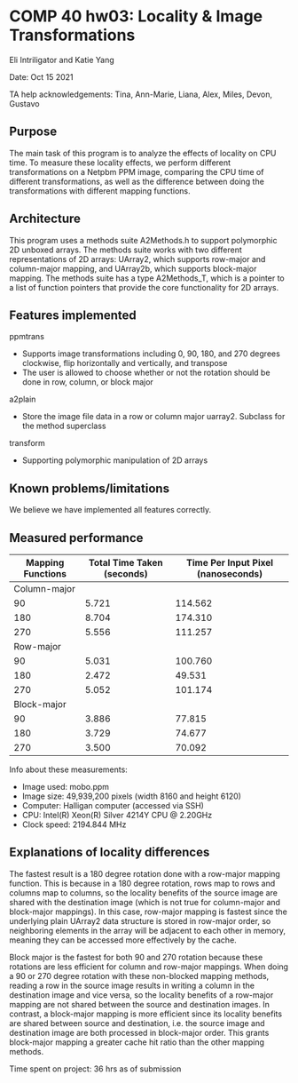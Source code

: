 # COMP 40 hw03: Locality & Image Transformations
Eli Intriligator and Katie Yang

Date: Oct 15 2021

TA help acknowledgements:
    Tina, Ann-Marie, Liana, Alex, Miles, Devon, Gustavo

## Purpose
The main task of this program is to analyze the effects of
locality on CPU time. To measure these locality effects,
we perform different transformations on a Netpbm PPM image,
comparing the CPU time of different transformations, as well
as the difference between doing the transformations with
different mapping functions.

## Architecture
This program uses a methods suite A2Methods.h to support
polymorphic 2D unboxed arrays. The methods suite works with
two different representations of 2D arrays: UArray2, which
supports row-major and column-major mapping, and UArray2b,
which supports block-major mapping. The methods suite has a
type A2Methods_T, which is a pointer to a list of function
pointers that provide the core functionality for 2D arrays.
    
## Features implemented
ppmtrans
- Supports image transformations including 0, 90, 180, and 
   270 degrees clockwise, flip horizontally and vertically,
   and transpose
- The user is allowed to choose whether or not the rotation
   should be done in row, column, or block major

a2plain
- Store the image file data in a row or column
   major uarray2. Subclass for the method superclass

transform
- Supporting polymorphic manipulation of 2D arrays

## Known problems/limitations
We believe we have implemented all features correctly.

## Measured performance

| Mapping Functions | Total Time Taken (seconds) | Time Per Input Pixel (nanoseconds) |
|-------------------|----------------------------|------------------------------------|
| Column-major      |                            |                                    |
| 90                | 5.721                      | 114.562                            |
| 180               | 8.704                      | 174.310                            |
| 270               | 5.556                      | 111.257                            |
| Row-major         |                            |                                    |
| 90                | 5.031                      | 100.760                            |
| 180               | 2.472                      | 49.531                             |
| 270               | 5.052                      | 101.174                            |
| Block-major       |                            |                                    |
| 90                | 3.886                      | 77.815                             |
| 180               | 3.729                      | 74.677                             |
| 270               | 3.500                      | 70.092                             |

Info about these measurements:
- Image used: mobo.ppm
- Image size: 49,939,200 pixels (width 8160 and height 6120)
- Computer: Halligan computer (accessed via SSH)
- CPU: Intel(R) Xeon(R) Silver 4214Y CPU @ 2.20GHz
- Clock speed: 2194.844 MHz

## Explanations of locality differences 

The fastest result is a 180 degree rotation done with a row-major
mapping function. This is because in a 180 degree rotation, rows map to
rows and columns map to columns, so the locality benefits of the source
image are shared with the destination image (which is not true for
column-major and block-major mappings). In this case, row-major mapping
is fastest since the underlying plain UArray2 data structure is stored
in row-major order, so neighboring elements in the array will be
adjacent to each other in memory, meaning they can be accessed more
effectively by the cache.

Block major is the fastest for both 90 and 270 rotation because these
rotations are less efficient for column and row-major mappings. When
doing a 90 or 270 degree rotation with these non-blocked mapping
methods, reading a row in the source image results in writing a column
in the destination image and vice versa, so the locality benefits of a
row-major mapping are not shared between the source and destination
images. In contrast, a block-major mapping is more efficient since its
locality benefits are shared between source and destination, i.e. the
source image and destination image are both processed in block-major
order. This grants block-major mapping a greater cache hit ratio than
the other mapping methods.

Time spent on project:
    36 hrs as of submission
